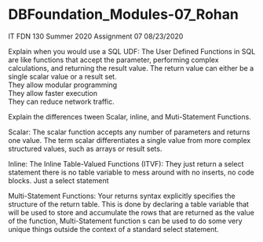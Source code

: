 # DBFoundation_Modules-07_Rohan
IT FDN 130 Summer 2020 
Assignment 07 08/23/2020

Explain when you would use a SQL UDF: The User Defined Functions in SQL are like functions that accept the parameter, performing complex calculations, and returning the result value. The return value can either be a single scalar value or a result set.      
They allow modular programming      
They allow faster execution      
They can reduce network traffic. 

Explain the differences tween Scalar, inline, and Muti-Statement Functions.  

Scalar: The scalar function accepts any number of parameters and returns one value. The term scalar differentiates a single value from more complex structured values, such as arrays or result sets.

Inline:       The Inline Table-Valued Functions (ITVF): They just return a select statement there is no table variable to mess around with no inserts, no code blocks. Just a select statement  

Multi-Statement Functions:       Your returns syntax explicitly specifies the structure of the return table. This is done by declaring a table variable that will be used to store and accumulate the rows that are returned as the value of the function, Multi-Statement function s can be used to do some very unique things outside the context of a standard select statement.
